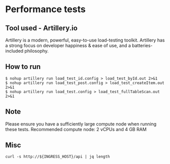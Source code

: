 # Performance tests

## Tool used - Artillery.io

Artillery is a modern, powerful, easy-to-use load-testing toolkit. Artillery has a strong focus on developer happiness & ease of use, and a batteries-included philosophy.

## How to run

```
$ nohup artillery run load_test_id.config > load_test_byId.out 2>&1
$ nohup artillery run load_test_post.config > load_test_createItem.out 2>&1
$ nohup artillery run load_test.config > load_test_fullTableScan.out 2>&1
```

## Note

Please ensure you have a sufficiently large compute node when running these tests.
Recommended compute node: 2 vCPUs and 4 GB RAM

## Misc

```
curl -s http://${INGRESS_HOST}/api | jq length
```
